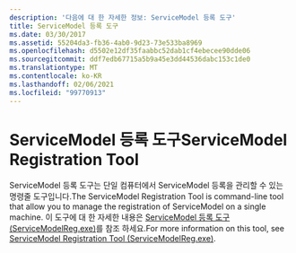 ```yaml
---
description: '다음에 대 한 자세한 정보: ServiceModel 등록 도구'
title: ServiceModel 등록 도구
ms.date: 03/30/2017
ms.assetid: 55204da3-fb36-4ab0-9d23-73e533ba8969
ms.openlocfilehash: d5502e12df35faabbc52dab1cf4ebecee90dde06
ms.sourcegitcommit: ddf7edb67715a5b9a45e3dd44536dabc153c1de0
ms.translationtype: MT
ms.contentlocale: ko-KR
ms.lasthandoff: 02/06/2021
ms.locfileid: "99770913"
---
```

# <a name="servicemodel-registration-tool"></a><span data-ttu-id="bd131-103">ServiceModel 등록 도구</span><span class="sxs-lookup"><span data-stu-id="bd131-103">ServiceModel Registration Tool</span></span>

<span data-ttu-id="bd131-104">ServiceModel 등록 도구는 단일 컴퓨터에서 ServiceModel 등록을 관리할 수 있는 명령줄 도구입니다.</span><span class="sxs-lookup"><span data-stu-id="bd131-104">The ServiceModel Registration Tool is command-line tool that allow you to manage the registration of ServiceModel on a single machine.</span></span> <span data-ttu-id="bd131-105">이 도구에 대 한 자세한 내용은 [ServiceModel 등록 도구 (ServiceModelReg.exe)](../servicemodelreg-exe.md)를 참조 하세요.</span><span class="sxs-lookup"><span data-stu-id="bd131-105">For more information on this tool, see [ServiceModel Registration Tool (ServiceModelReg.exe)](../servicemodelreg-exe.md).</span></span>
